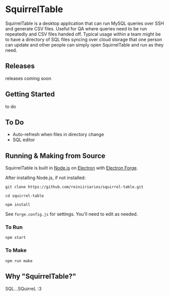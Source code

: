 # SquirrelTable

SquirrelTable is a desktop application that can run MySQL queries over SSH and generate CSV files. Useful for QA where queries need to be run repeatedly and CSV files handed off. Typical usage within a team might be to have a directory of SQL files syncing over cloud storage that one person can update and other people can simply open SquirrelTable and run as they need.

## Releases

releases coming soon

## Getting Started

to do

## To Do

* Auto-refresh when files in directory change
* SQL editor

## Running & Making from Source

SquirrelTable is built in [Node.js](https://nodejs.org/) on [Electron](https://www.electronjs.org/) with [Electron Forge](https://www.electronforge.io/).

After installing Node.js, if not installed:

`git clone https://github.com/reiniiriarios/squirrel-table.git`

`cd squirrel-table`

`npm install`

See `forge.config.js` for settings. You'll need to edit as needed.

### To Run

`npm start`

### To Make

`npm run make`

## Why "SquirrelTable?"
SQL...SQuirreL :3
